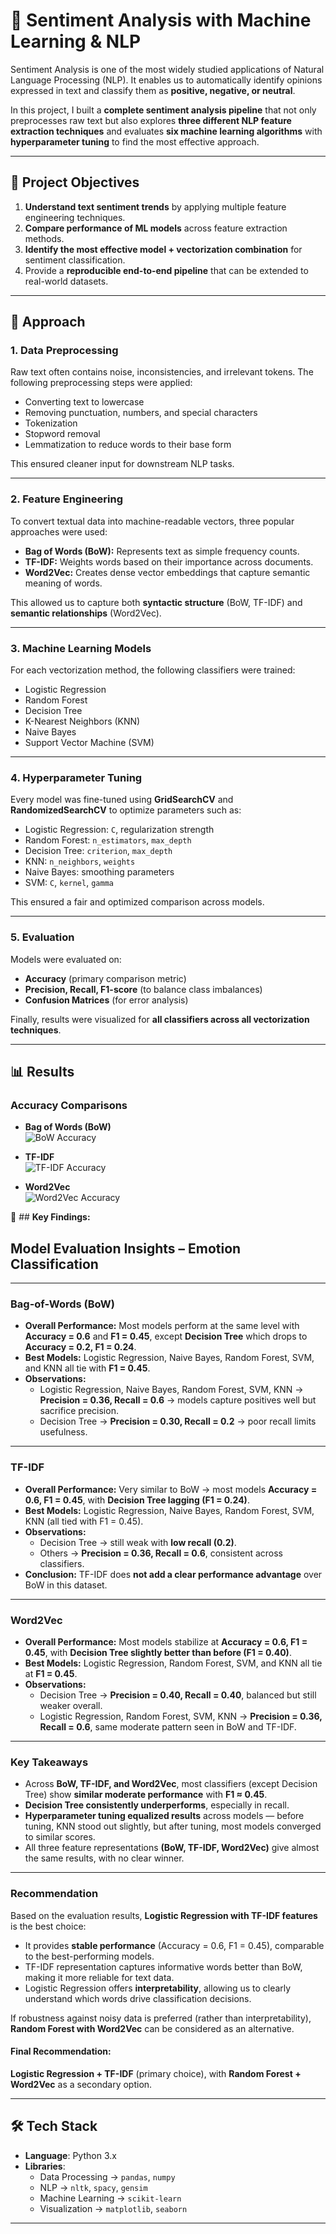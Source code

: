 # 📝 Sentiment Analysis with Machine Learning & NLP

Sentiment Analysis is one of the most widely studied applications of Natural Language Processing (NLP). It enables us to automatically identify opinions expressed in text and classify them as **positive, negative, or neutral**.  

In this project, I built a **complete sentiment analysis pipeline** that not only preprocesses raw text but also explores **three different NLP feature extraction techniques** and evaluates **six machine learning algorithms** with **hyperparameter tuning** to find the most effective approach.

---

## 🎯 Project Objectives
1. **Understand text sentiment trends** by applying multiple feature engineering techniques.  
2. **Compare performance of ML models** across feature extraction methods.  
3. **Identify the most effective model + vectorization combination** for sentiment classification.  
4. Provide a **reproducible end-to-end pipeline** that can be extended to real-world datasets.

---

## 📌 Approach

### 1. Data Preprocessing
Raw text often contains noise, inconsistencies, and irrelevant tokens. The following preprocessing steps were applied:
- Converting text to lowercase
- Removing punctuation, numbers, and special characters
- Tokenization
- Stopword removal
- Lemmatization to reduce words to their base form  

This ensured cleaner input for downstream NLP tasks.

---

### 2. Feature Engineering
To convert textual data into machine-readable vectors, three popular approaches were used:

- **Bag of Words (BoW):** Represents text as simple frequency counts.  
- **TF-IDF:** Weights words based on their importance across documents.  
- **Word2Vec:** Creates dense vector embeddings that capture semantic meaning of words.  

This allowed us to capture both **syntactic structure** (BoW, TF-IDF) and **semantic relationships** (Word2Vec).

---

### 3. Machine Learning Models
For each vectorization method, the following classifiers were trained:
- Logistic Regression
- Random Forest
- Decision Tree
- K-Nearest Neighbors (KNN)
- Naive Bayes
- Support Vector Machine (SVM)

---

### 4. Hyperparameter Tuning
Every model was fine-tuned using **GridSearchCV** and **RandomizedSearchCV** to optimize parameters such as:
- Logistic Regression: `C`, regularization strength  
- Random Forest: `n_estimators`, `max_depth`  
- Decision Tree: `criterion`, `max_depth`  
- KNN: `n_neighbors`, `weights`  
- Naive Bayes: smoothing parameters  
- SVM: `C`, `kernel`, `gamma`  

This ensured a fair and optimized comparison across models.

---

### 5. Evaluation
Models were evaluated on:
- **Accuracy** (primary comparison metric)  
- **Precision, Recall, F1-score** (to balance class imbalances)  
- **Confusion Matrices** (for error analysis)  

Finally, results were visualized for **all classifiers across all vectorization techniques**.

---

## 📊 Results

### Accuracy Comparisons
- **Bag of Words (BoW)**  
  ![BoW Accuracy](images/accuracy_comparison_bow.png)

- **TF-IDF**  
  ![TF-IDF Accuracy](images/accuracy_comparison_tfidf.png)

- **Word2Vec**  
  ![Word2Vec Accuracy](images/accuracy_comparison_word2vec.png)


📌 ## **Key Findings:**
## **Model Evaluation Insights – Emotion Classification**
---

### **Bag-of-Words (BoW)**
- **Overall Performance:** Most models perform at the same level with **Accuracy = 0.6** and **F1 = 0.45**, except **Decision Tree** which drops to **Accuracy = 0.2, F1 = 0.24**.  
- **Best Models:** Logistic Regression, Naive Bayes, Random Forest, SVM, and KNN all tie with **F1 = 0.45**.  
- **Observations:**  
  - Logistic Regression, Naive Bayes, Random Forest, SVM, KNN → **Precision = 0.36, Recall = 0.6** → models capture positives well but sacrifice precision.  
  - Decision Tree → **Precision = 0.30, Recall = 0.2** → poor recall limits usefulness.  

---

### **TF-IDF**
- **Overall Performance:** Very similar to BoW → most models **Accuracy = 0.6, F1 = 0.45**, with **Decision Tree lagging (F1 = 0.24)**.  
- **Best Models:** Logistic Regression, Naive Bayes, Random Forest, SVM, KNN (all tied with F1 = 0.45).  
- **Observations:**  
  - Decision Tree → still weak with **low recall (0.2)**.  
  - Others → **Precision = 0.36, Recall = 0.6**, consistent across classifiers.  
- **Conclusion:** TF-IDF does **not add a clear performance advantage** over BoW in this dataset.  

---

### **Word2Vec**
- **Overall Performance:** Most models stabilize at **Accuracy = 0.6, F1 = 0.45**, with **Decision Tree slightly better than before (F1 = 0.40)**.  
- **Best Models:** Logistic Regression, Random Forest, SVM, and KNN all tie at **F1 = 0.45**.  
- **Observations:**  
  - Decision Tree → **Precision = 0.40, Recall = 0.40**, balanced but still weaker overall.  
  - Logistic Regression, Random Forest, SVM, KNN → **Precision = 0.36, Recall = 0.6**, same moderate pattern seen in BoW and TF-IDF.  

---

### **Key Takeaways**
- Across **BoW, TF-IDF, and Word2Vec**, most classifiers (except Decision Tree) show **similar moderate performance** with **F1 ≈ 0.45**.  
- **Decision Tree consistently underperforms**, especially in recall.  
- **Hyperparameter tuning equalized results** across models — before tuning, KNN stood out slightly, but after tuning, most models converged to similar scores.  
- All three feature representations **(BoW, TF-IDF, Word2Vec)** give almost the same results, with no clear winner.  

---

### **Recommendation**

Based on the evaluation results, **Logistic Regression with TF-IDF features** is the best choice:

- It provides **stable performance** (Accuracy = 0.6, F1 = 0.45), comparable to the best-performing models.  
- TF-IDF representation captures informative words better than BoW, making it more reliable for text data.  
- Logistic Regression offers **interpretability**, allowing us to clearly understand which words drive classification decisions.  

If robustness against noisy data is preferred (rather than interpretability), **Random Forest with Word2Vec** can be considered as an alternative.  

#### **Final Recommendation:**

**Logistic Regression + TF-IDF** (primary choice), with **Random Forest + Word2Vec** as a secondary option.



---

## 🛠 Tech Stack
- **Language**: Python 3.x  
- **Libraries**:  
  - Data Processing → `pandas`, `numpy`  
  - NLP → `nltk`, `spacy`, `gensim`  
  - Machine Learning → `scikit-learn`  
  - Visualization → `matplotlib`, `seaborn`  

---


